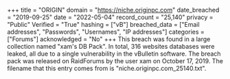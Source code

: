 +++
title = "ORIGIN"
domain = "https://niche.originpc.com"
date_breached = "2019-09-25"
date = "2022-05-04"
record_count = "25,140"
privacy = "Public"
Verified = "True"
hashing = ["vB"]
breached_data = ["Email addresses", "Passwords", "Usernames", "IP addresses"]
categories = ["Forums"]
acknowledged = "No"
+++
This breach was found in a large collection named "xam's DB Pack". In total, 316 websites databases were leaked, all due to a single vulnerability in the vBulletin software. The breach pack was released on RaidForums by the user xam on October 17, 2019. The filename that this entry comes from is "niche.originpc.com_25140.txt".
